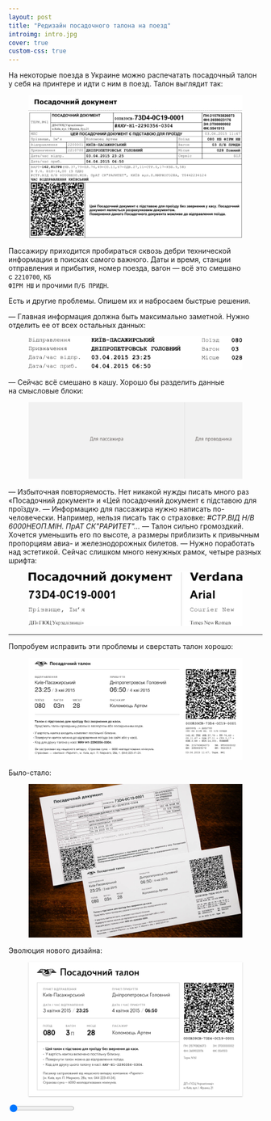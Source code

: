 ```yaml
---
layout: post
title: "Редизайн посадочного талона на поезд"
introimg: intro.jpg
cover: true
custom-css: true
---
```


На некоторые поезда в Украине можно распечатать посадочный талон у себя на принтере и идти с ним в поезд. Талон выглядит так:

<figure class="figure--wide">
  <img src="/i/uz-boarding-pass/pass-current.png">
</figure>

Пассажиру приходится пробираться сквозь дебри технической информации в поисках самого важного. Даты и время, станции отправления и прибытия, номер поезда, вагон — всё это смешано с <code>2210700</code>, <code>КБ ФIРМ НШ</code> и прочими <code>П/Б ПРИДН</code>.

Есть и другие проблемы. Опишем их и набросаем быстрые решения.

<!-- more -->

— Главная информация должна быть максимально заметной. Нужно отделить ее от всех остальных данных:
    <figure>
      <img src="/i/uz-boarding-pass/pass-current-main.png" alt="">
    </figure>
— Сейчас всё смешано в кашу. Хорошо бы разделить данные на смысловые блоки:
    <figure>
      <img src="/i/uz-boarding-pass/pass-grid.png" alt="">
    </figure>
— Избыточная повторяемость. Нет никакой нужды писать много раз «Посадочний документ» и «Цей посадочний документ є підставою для проїзду».
— Информацию для пассажира нужно написать по-человечески. Например, нельзя писать так о страховке: <em>#СТР.ВІД Н/В 6000НЕОП.МІН. ПрАТ СК"РАРИТЕТ"...</em>
— Талон сильно громоздкий. Хочется уменьшить его по высоте, а размеры приблизить к привычным пропорциям авиа- и железнодорожных билетов.
— Нужно поработать над эстетикой. Сейчас слишком много ненужных рамок, четыре разных шрифта:
    <figure>
      <img src="/i/uz-boarding-pass/pass-current-fonts.png" alt="">
    </figure>

---

Попробуем исправить эти проблемы и сверстать талон хорошо:

<div class="new-pass-wrapper">
  <figure class="figure--wide">
    <img class="js-new-pass new-pass" data-vp-add-class="new-pass-animate" src="/i/uz-boarding-pass/pass-redesign.png">
  </figure>
</div>

Было-стало:

<figure>
  <img src="/i/uz-boarding-pass/before-after.jpg" alt="">
</figure>

Эволюция нового дизайна:

<figure class="js-slide-wrapper">
  <img class="js-slide js-slide-initial" src="/i/uz-boarding-pass/evolution/1.png" style="display: block; border-radius: 0; box-shadow: 0 1px 2px #bbb;">
</figure>

<p>
  <input class="js-range" type="range" min="1" max="8" value="1" step="1">
  <br>
  <span class="range-comment js-range-comment"></span>
</p>

<script src="/js/jquery.viewportchecker.min.js"></script>
<script src="/js/misc/rangeslider.js"></script>
<script>
  $(function(){
    $('.js-new-pass').viewportChecker({
      offset: 250,
      callbackFunction: function(elem, action){
        setTimeout(function(){}, 1500);
      }
    });

    $('.js-range').rangeslider({
      polyfill: false,
    });

    var comments = [
      'Первый подход — «метание». Попытка решить задачу сразу.', // 1
      'Группирую пункты отправления и прибытия с датами и временем, чтобы избавиться от лишних надписей. Время ставлю перед датой — оно важнее. Экспериментирую с рамками.', // 2
      'Отказываюсь от несистемных шрифтов, чтобы снизить время загрузки. Избавляюсь от лишних рамок. Привожу в порядок служебную информацию.', // 3
      'Значительно уменьшаю заголовок, такой большой никому не нужен.', // 4
      'Пробую добавить чуть больше воздуха. Отказываюсь от жирного начертания в главном блоке в пользу увеличения кегля — так аккуратнее и лучше.', // 5
      'Делаю всё чуть компактнее, добавляю напоминание предъявлять паспорт или права.', // 6
      'Уплотняю информацию еще сильнее и привожу в порядок верхнюю линию.', // 7
      'Осветляю рамки, правлю еще пару мелочей. Готово.', // 8
    ];

    $('.js-range-comment').text(comments[0]);
    

    $('.js-slide').load(function(){

      if ($(this).hasClass('js-slide-initial') ) {
        var height = $('.js-slide-initial').height();
        $('.js-slide-wrapper').css('height', height);
      }

      $('.js-slide-initial').removeClass('js-slide-initial');
    });

    //console.log(height);

    $('.js-range').on('input', function(){
      var val = $(this).val();
      var commentIndex = parseInt(val) - 1;

      $('.js-slide').attr('src', '/i/uz-boarding-pass/evolution/' + val + '.png');
      $('.js-range-comment').text(comments[commentIndex]);
    });


    $.fn.preload = function() {
        this.each(function(){
            $('<img/>')[0].src = this;
        });
    }

    var imagesToPreload = [
      '/i/uz-boarding-pass/evolution/2.png',
      '/i/uz-boarding-pass/evolution/3.png',
      '/i/uz-boarding-pass/evolution/4.png',
      '/i/uz-boarding-pass/evolution/5.png',
      '/i/uz-boarding-pass/evolution/6.png',
      '/i/uz-boarding-pass/evolution/7.png',
      '/i/uz-boarding-pass/evolution/8.png'
    ];
    $(imagesToPreload).preload();
  });
</script>